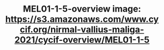 ---
title: "MEL01-1-5-overview
image: https://s3.amazonaws.com/www.cycif.org/nirmal-vallius-maliga-2021/cycif-overview/MEL01-1-5"
layout: osd-exhibit
paper: config-HTA-MELATLAS-1
figure: MEL01-1-5-overview
---